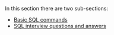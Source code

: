 In this section there are two sub-sections:
- [Basic SQL commands](https://github.com/lohraspco/data-science/blob/master/SQL/sql_codes.md) 
- [SQL interview questions and answers](https://github.com/lohraspco/data-science/blob/master/SQL/sql_interview_questions.md)